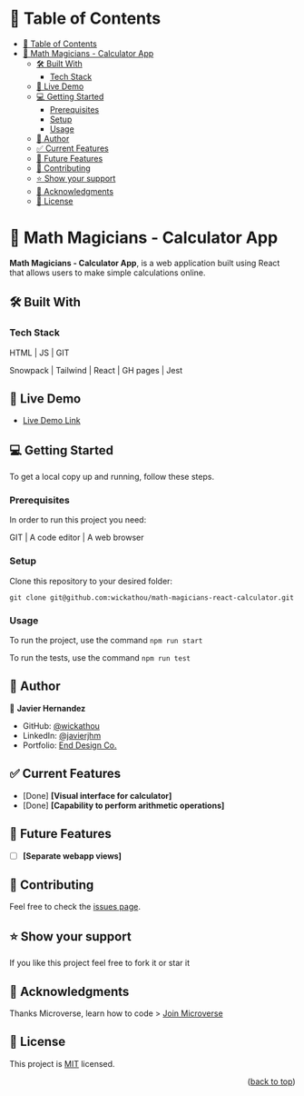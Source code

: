 # 📗 Table of Contents

- [📗 Table of Contents](#-table-of-contents)
- [📖 Math Magicians - Calculator App ](#-math-magicians---calculator-app-)
  - [🛠 Built With ](#-built-with-)
    - [Tech Stack ](#tech-stack-)
  - [🚀 Live Demo ](#-live-demo-)
  - [💻 Getting Started ](#-getting-started-)
    - [Prerequisites](#prerequisites)
    - [Setup](#setup)
    - [Usage](#usage)
  - [👥 Author ](#-author-)
  - [✅ Current Features ](#-current-features-)
  - [🔭 Future Features ](#-future-features-)
  - [🤝 Contributing ](#-contributing-)
  - [⭐️ Show your support ](#️-show-your-support-)
  - [🙏 Acknowledgments ](#-acknowledgments-)
  - [📝 License ](#-license-)

# 📖 Math Magicians - Calculator App <a name="about-project"></a>

**Math Magicians - Calculator App**, is a web application built using React that allows users to make simple calculations online.

## 🛠 Built With <a name="built-with"></a>

### Tech Stack <a name="tech-stack"></a>

HTML | JS | GIT

Snowpack | Tailwind | React | GH pages | Jest

## 🚀 Live Demo <a name="live-demo"></a>

- [Live Demo Link](https://wickathou.github.io/math-magicians-react-calculator/)

## 💻 Getting Started <a name="getting-started"></a>

To get a local copy up and running, follow these steps.

### Prerequisites

In order to run this project you need:

GIT | A code editor | A web browser

### Setup

Clone this repository to your desired folder:

  `git clone git@github.com:wickathou/math-magicians-react-calculator.git`

### Usage

To run the project, use the command
`npm run start`

To run the tests, use the command
`npm run test`

## 👥 Author <a name="author"></a>

👤 **Javier Hernandez**

- GitHub: [@wickathou](https://github.com/wickathou)
- LinkedIn: [@javierjhm](https://linkedin.com/in/javierjhm)
- Portfolio: [End Design Co.](https://works.enddesign.co/)

## ✅ Current Features <a name="current-features"></a>

- [Done] **[Visual interface for calculator]**
- [Done] **[Capability to perform arithmetic operations]**

## 🔭 Future Features <a name="future-features"></a>

- [ ] **[Separate webapp views]**

## 🤝 Contributing <a name="contributing"></a>

Feel free to check the [issues page](https://github.com/wickathou/math-magicians-react-calculator/issues).

## ⭐️ Show your support <a name="support"></a>

If you like this project feel free to fork it or star it

## 🙏 Acknowledgments <a name="acknowledgements"></a>

Thanks Microverse, learn how to code > [Join Microverse](https://www.microverse.org/?grsf=9m3hq6)

## 📝 License <a name="license"></a>

This project is [MIT](./LICENSE) licensed.

<p align="right">(<a href="#readme-top">back to top</a>)</p>